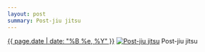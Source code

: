 ```yaml
---
layout: post
summary: Post-jiu jitsu
---
```


<p>
  <time><a href="/543">{{ page.date | date: "%B %e, %Y" }}</a></time>
  <a href="/543"><img src="{{ site.assets_url }}/543-480.jpg" srcset="{{ site.assets_url }}/543-240.jpg 240w, {{ site.assets_url }}/543-480.jpg 480w, {{ site.assets_url }}/543-720.jpg 720w, {{ site.assets_url }}/543-960.jpg 960w" sizes="(min-width: 700px) 50vw, calc(100vw - 2rem)" alt="Post-jiu jitsu" /></a>
  <span>Post-jiu jitsu</span>
</p>
